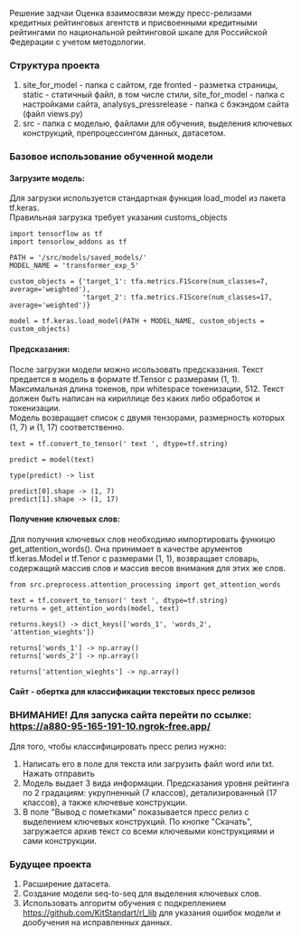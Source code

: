 Решение задчаи 
Оценка взаимосвязи между пресс-релизами кредитных рейтинговых 
агентств и присвоенными кредитными рейтингами по 
национальной рейтинговой шкале для Российской Федерации с учетом методологии.

### Структура проекта
1. site_for_model - папка с сайтом, где fronted - разметка страницы, static - статичный файл, в том числе стили, site_for_model - папка с настройками сайта, analysys_pressrelease - папка с бэкэндом сайта (файл views.py)
2. src - папка с моделью, файлами для обучения, выделения ключевых конструкций, препроцессингом данных, датасетом. 

### Базовое использование обученной модели

#### Загрузите модель:
Для загрузки используется стандартная функция load_model из пакета tf.keras. \
Правильная загрузка требует указания customs_objects
```
import tensorflow as tf
import tensorlow_addons as tf

PATH = '/src/models/saved_models/'
MODEL_NAME = 'transformer_exp_5'

custom_objects = {'target_1': tfa.metrics.F1Score(num_classes=7, average='weighted'),
                  'target_2': tfa.metrics.F1Score(num_classes=17, average='weighted')}

model = tf.keras.load_model(PATH + MODEL_NAME, custom_objects = custom_objects)
```

#### Предсказания:
После загрузки модели можно исользовать предсказания. Текст предается в модель в формате tf.Tensor с размерами (1, 1). Максимальная длина токенов, при whitespace токенизации, 512. Текст должен быть написан на кириллице без каких либо обработок и токенизации. \
Модель возвращает список с двумя тензорами, размерность которых (1, 7) и (1, 17) соответственно.
```
text = tf.convert_to_tensor(' text ', dtype=tf.string)

predict = model(text)

type(predict) -> list

predict[0].shape -> (1, 7)
predict[1].shape -> (1, 17)

```
#### Получение ключевых слов:
Для получния ключевых слов необходимо импортировать функицю get_attention_words(). Она принимает в качестве арументов tf.keras.Model и tf.Tenor с размерами (1, 1), возвращает словарь, содержащий массив слов и массив весов внимания для этих же слов.

```
from src.preprocess.attention_processing import get_attention_words

text = tf.convert_to_tensor(' text ', dtype=tf.string)
returns = get_attention_words(model, text)

returns.keys() -> dict_keys(['words_1', 'words_2', 'attention_wieghts'])

returns['words_1'] -> np.array()
returns['words_2'] -> np.array()

returns['attention_wieghts'] -> np.array()
```

#### Сайт - обертка для классификации текстовых пресс релизов
### ВНИМАНИЕ! Для запуска сайта перейти по ссылке: https://a880-95-165-191-10.ngrok-free.app/
Для того, чтобы классифицировать пресс релиз нужно:
 1. Написать его в поле для текста или загрузить файл word или txt. Нажать отправить
 2. Модель выдает 3 вида информации. Предсказания уровня рейтинга по 2 градациям: укрупненный (7 классов), детализированный (17 классов), а также ключевые конструкции.
 3. В поле "Вывод с пометками" показывается пресс релиз с выделением ключевых конструкций. По кнопке "Скачать", загружается архив текст со всеми ключевыми конструкциями и сами конструкции.
### Будущее проекта
1. Расширение датасета.
2. Создание модели seq-to-seq для выделения ключевых слов.
3. Использовать алгоритм обучения с подкреплением https://github.com/KitStandart/rl_lib для указания ошибок модели и дообучения на исправленных данных.
